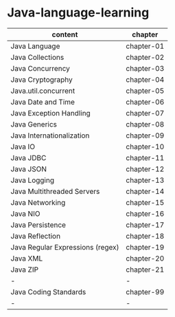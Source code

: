 # Java-language-learning

|content|chapter|
|-|-|
|Java Language		   |chapter-01|
|Java Collections	   |chapter-02|
|Java Concurrency	   |chapter-03|
|Java Cryptography	   |chapter-04|
|Java.util.concurrent       |chapter-05|
|Java Date and Time         |chapter-06|
|Java Exception Handling    |chapter-07|
|Java Generics              |chapter-08|
|Java Internationalization  |chapter-09| 
|Java IO                    |chapter-10|
|Java JDBC                  |chapter-11|
|Java JSON                  |chapter-12|
|Java Logging               |chapter-13|
|Java Multithreaded Servers |chapter-14|   
|Java Networking            |chapter-15|
|Java NIO                   |chapter-16|
|Java Persistence           |chapter-17|
|Java Reflection            |chapter-18|
|Java Regular Expressions (regex)   |chapter-19| 
|Java XML                   |chapter-20|
|Java ZIP                   |chapter-21|
|-|-|
|Java Coding Standards      |chapter-99|
|-|-|

